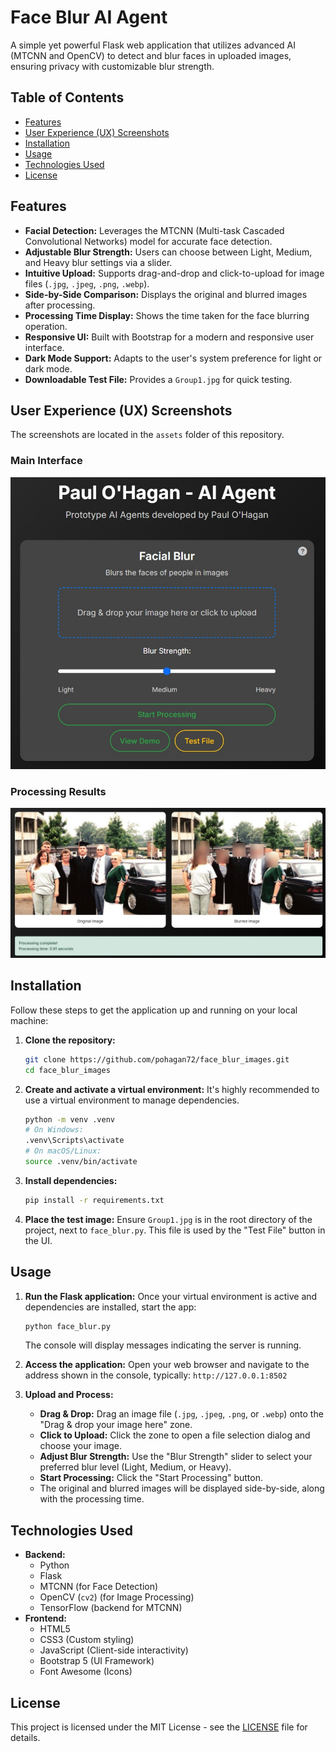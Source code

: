 # Face Blur AI Agent

A simple yet powerful Flask web application that utilizes advanced AI (MTCNN and OpenCV) to detect and blur faces in uploaded images, ensuring privacy with customizable blur strength.

## Table of Contents

*   [Features](#features)
*   [User Experience (UX) Screenshots](#user-experience-ux-screenshots)
*   [Installation](#installation)
*   [Usage](#usage)
*   [Technologies Used](#technologies-used)
*   [License](#license)

## Features

*   **Facial Detection:** Leverages the MTCNN (Multi-task Cascaded Convolutional Networks) model for accurate face detection.
*   **Adjustable Blur Strength:** Users can choose between Light, Medium, and Heavy blur settings via a slider.
*   **Intuitive Upload:** Supports drag-and-drop and click-to-upload for image files (`.jpg`, `.jpeg`, `.png`, `.webp`).
*   **Side-by-Side Comparison:** Displays the original and blurred images after processing.
*   **Processing Time Display:** Shows the time taken for the face blurring operation.
*   **Responsive UI:** Built with Bootstrap for a modern and responsive user interface.
*   **Dark Mode Support:** Adapts to the user's system preference for light or dark mode.
*   **Downloadable Test File:** Provides a `Group1.jpg` for quick testing.

## User Experience (UX) Screenshots

The screenshots are located in the `assets` folder of this repository.

### Main Interface

![Main Interface](assets/Main%20app%20ux.jpg)

### Processing Results

![Processing Results](assets/Example%20Output.jpg)

## Installation

Follow these steps to get the application up and running on your local machine:

1.  **Clone the repository:**
    ```bash
    git clone https://github.com/pohagan72/face_blur_images.git
    cd face_blur_images
    ```

2.  **Create and activate a virtual environment:**
    It's highly recommended to use a virtual environment to manage dependencies.

    ```bash
    python -m venv .venv
    # On Windows:
    .venv\Scripts\activate
    # On macOS/Linux:
    source .venv/bin/activate
    ```

3.  **Install dependencies:**
    ```bash
    pip install -r requirements.txt
    ```

4.  **Place the test image:**
    Ensure `Group1.jpg` is in the root directory of the project, next to `face_blur.py`. This file is used by the "Test File" button in the UI.

## Usage

1.  **Run the Flask application:**
    Once your virtual environment is active and dependencies are installed, start the app:

    ```bash
    python face_blur.py
    ```
    The console will display messages indicating the server is running.

2.  **Access the application:**
    Open your web browser and navigate to the address shown in the console, typically:
    `http://127.0.0.1:8502`

3.  **Upload and Process:**
    *   **Drag & Drop:** Drag an image file (`.jpg`, `.jpeg`, `.png`, or `.webp`) onto the "Drag & drop your image here" zone.
    *   **Click to Upload:** Click the zone to open a file selection dialog and choose your image.
    *   **Adjust Blur Strength:** Use the "Blur Strength" slider to select your preferred blur level (Light, Medium, or Heavy).
    *   **Start Processing:** Click the "Start Processing" button.
    *   The original and blurred images will be displayed side-by-side, along with the processing time.

## Technologies Used

*   **Backend:**
    *   Python
    *   Flask
    *   MTCNN (for Face Detection)
    *   OpenCV (`cv2`) (for Image Processing)
    *   TensorFlow (backend for MTCNN)
*   **Frontend:**
    *   HTML5
    *   CSS3 (Custom styling)
    *   JavaScript (Client-side interactivity)
    *   Bootstrap 5 (UI Framework)
    *   Font Awesome (Icons)

## License

This project is licensed under the MIT License - see the [LICENSE](LICENSE) file for details.